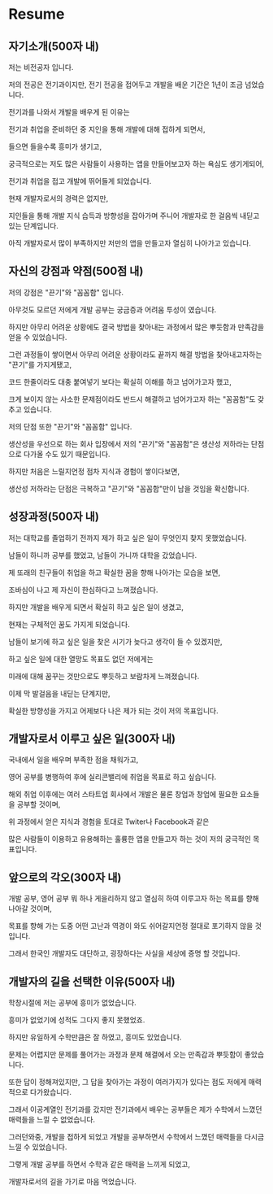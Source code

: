 # Resume

## 자기소개(500자 내)

저는 비전공자 입니다.

저의 전공은 전기과이지만, 전기 전공을 접어두고 개발을 배운 기간은 1년이 조금 넘었습니다.

전기과를 나와서 개발을 배우게 된 이유는

전기과 취업을 준비하던 중 지인을 통해 개발에 대해 접하게 되면서,

들으면 들을수록 흥미가 생기고,

궁극적으로는 저도 많은 사람들이 사용하는 앱을 만들어보고자 하는 욕심도 생기게되어, 

전기과 취업을 접고 개발에 뛰어들게 되었습니다.

현재 개발자로서의 경력은 없지만,

지인들을 통해 개발 지식 습득과 방향성을 잡아가며 주니어 개발자로 한 걸음씩 내딛고 있는 단계입니다.

아직 개발자로서 많이 부족하지만 저만의 앱을 만들고자 열심히 나아가고 있습니다.

## 자신의 강점과 약점(500점 내)

저의 강점은 "끈기"와 "꼼꼼함" 입니다.

아무것도 모르던 저에게 개발 공부는 궁금증과 어려움 투성이 였습니다.

하지만 아무리 어려운 상황에도 결국 방법을 찾아내는 과정에서 많은 뿌듯함과 만족감을 얻을 수 있었습니다.

그런 과정들이 쌓이면서 아무리 어려운 상황이라도 끝까지 해결 방법을 찾아내고자하는 "끈기"를 가지게됐고,

코드 한줄이라도 대충 붙여넣기 보다는 확실히 이해를 하고 넘어가고자 했고,

크게 보이지 않는 사소한 문제점이라도 반드시 해결하고 넘어가고자 하는 "꼼꼼함"도 갖추고 있습니다.

저의 단점 또한 "끈기"와 "꼼꼼함" 입니다.

생산성을 우선으로 하는 회사 입장에서 저의 "끈기"와 "꼼꼼함"은 생산성 저하라는 단점으로 다가올 수도 있기 때문입니다.

하지만 처음은 느릴지언정 점차 지식과 경험이 쌓이다보면,

생산성 저하라는 단점은 극복하고 "끈기"와 "꼼꼼함"만이 남을 것임을 확신합니다.

## 성장과정(500자 내)

저는 대학교를 졸업하기 전까지 제가 하고 싶은 일이 무엇인지 찾지 못했었습니다.

남들이 하니까 공부를 했었고, 남들이 가니까 대학을 갔었습니다.

제 또래의 친구들이 취업을 하고 확실한 꿈을 향해 나아가는 모습을 보면, 

조바심이 나고 제 자신이 한심하다고 느껴졌습니다.

하지만 개발을 배우게 되면서 확실히 하고 싶은 일이 생겼고,

현재는 구체적인 꿈도 가지게 되었습니다.

남들이 보기에 하고 싶은 일을 찾은 시기가 늦다고 생각이 들 수 있겠지만,

하고 싶은 일에 대한 열망도 목표도 없던 저에게는

미래에 대해 꿈꾸는 것만으로도 뿌듯하고 보람차게 느껴졌습니다.

이제 막 발걸음을 내딛는 단계지만,

확실한 방향성을 가지고 어제보다 나은 제가 되는 것이 저의 목표입니다.

## 개발자로서 이루고 싶은 일(300자 내)

국내에서 일을 배우며 부족한 점을 채워가고,

영어 공부를 병행하여 후에 실리콘밸리에 취업을 목표로 하고 싶습니다.

해외 취업 이후에는 여러 스타트업 회사에서 개발은 물론 창업과 창업에 필요한 요소들을 공부할 것이며,

위 과정에서 얻은 지식과 경험을 토대로 Twiter나 Facebook과 같은 

많은 사람들이 이용하고 유용해하는 훌륭한 앱을 만들고자 하는 것이 저의 궁극적인 목표입니다.

## 앞으로의 각오(300자 내)

개발 공부, 영어 공부 뭐 하나 게을리하지 않고 열심히 하여 이루고자 하는 목표를 향해 나아갈 것이며,

목표를 향해 가는 도중 어떤 고난과 역경이 와도 쉬어갈지언정 절대로 포기하지 않을 것입니다.

그래서 한국인 개발자도 대단하고, 굉장하다는 사실을 세상에 증명 할 것입니다.

## 개발자의 길을 선택한 이유(500자 내)

학창시절에 저는 공부에 흥미가 없었습니다.

흥미가 없었기에 성적도 그다지 좋지 못했었죠.

하지만 유일하게 수학만큼은 잘 하였고, 흥미도 있었습니다.

문제는 어렵지만 문제를 풀어가는 과정과 문제 해결에서 오는 만족감과 뿌듯함이 좋았습니다.

또한 답이 정해져있지만, 그 답을 찾아가는 과정이 여러가지가 있다는 점도 저에게 매력적으로 다가왔습니다.

그래서 이공계열인 전기과를 갔지만 전기과에서 배우는 공부들은 제가 수학에서 느꼈던 매력들을 느낄 수 없었습니다.

그러던와중, 개발을 접하게 되었고 개발을 공부하면서 수학에서 느꼈던 매력들을 다시금 느낄 수 있었습니다.

그렿게 개발 공부를 하면서 수학과 같은 매력을 느끼게 되었고,

개발자로서의 길을 가기로 마음 먹었습니다.





